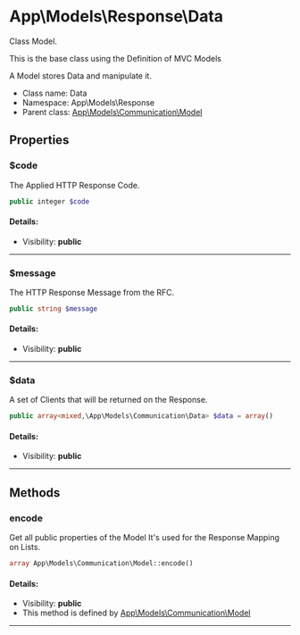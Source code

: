 App\Models\Response\Data
===============

Class Model.

This is the base class using
the Definition of MVC Models

A Model stores Data and manipulate it.


* Class name: Data
* Namespace: App\Models\Response
* Parent class: [App\Models\Communication\Model](App-Models-Communication-Model.md)





Properties
----------


### $code

The Applied HTTP Response Code.



```php
public integer $code
```

#### Details:
* Visibility: **public**

<hr>

### $message

The HTTP Response Message from the RFC.



```php
public string $message
```

#### Details:
* Visibility: **public**

<hr>

### $data

A set of Clients that will be returned on the Response.



```php
public array<mixed,\App\Models\Communication\Data> $data = array()
```

#### Details:
* Visibility: **public**

<hr>

Methods
-------


### encode

Get all public properties of the Model
It's used for the Response Mapping on Lists.



```php
array App\Models\Communication\Model::encode()
```

#### Details:
* Visibility: **public**
* This method is defined by [App\Models\Communication\Model](App-Models-Communication-Model.md)



<hr>
